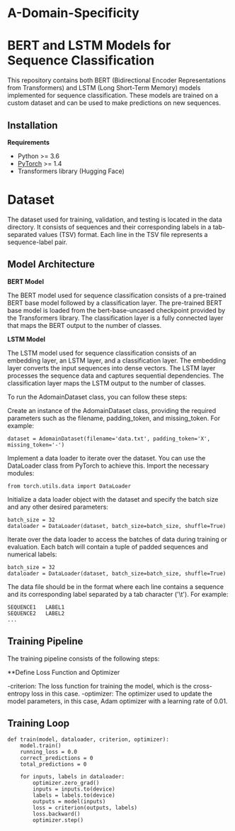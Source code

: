 # A-Domain-Specificity

# BERT and LSTM Models for Sequence Classification
This repository contains both BERT (Bidirectional Encoder Representations from Transformers) and LSTM (Long Short-Term Memory) models implemented for sequence classification. These models are trained on a custom dataset and can be used to make predictions on new sequences.

## Installation

**Requirements**
- Python >= 3.6
- [PyTorch](https://pytorch.org/get-started/locally/) >= 1.4
- Transformers library (Hugging Face)

# Dataset
The dataset used for training, validation, and testing is located in the data directory. It consists of sequences and their corresponding labels in a tab-separated values (TSV) format. Each line in the TSV file represents a sequence-label pair.

## Model Architecture
**BERT Model**

The BERT model used for sequence classification consists of a pre-trained BERT base model followed by a classification layer. The pre-trained BERT base model is loaded from the bert-base-uncased checkpoint provided by the Transformers library. The classification layer is a fully connected layer that maps the BERT output to the number of classes.

**LSTM Model**

The LSTM model used for sequence classification consists of an embedding layer, an LSTM layer, and a classification layer. The embedding layer converts the input sequences into dense vectors. The LSTM layer processes the sequence data and captures sequential dependencies. The classification layer maps the LSTM output to the number of classes.

To run the AdomainDataset class, you can follow these steps:

Create an instance of the AdomainDataset class, providing the required parameters such as the filename, padding_token, and missing_token. For example:

```angular2html
dataset = AdomainDataset(filename='data.txt', padding_token='X', missing_token='-')

```
Implement a data loader to iterate over the dataset. You can use the DataLoader class from PyTorch to achieve this. Import the necessary modules:

```angular2html
from torch.utils.data import DataLoader

```
Initialize a data loader object with the dataset and specify the batch size and any other desired parameters:


```angular2html
batch_size = 32
dataloader = DataLoader(dataset, batch_size=batch_size, shuffle=True)

```

Iterate over the data loader to access the batches of data during training or evaluation. Each batch will contain a tuple of padded sequences and numerical labels:
```angular2html
batch_size = 32
dataloader = DataLoader(dataset, batch_size=batch_size, shuffle=True)

```

The data file should be in the format where each line contains a sequence and its corresponding label separated by a tab character ('\t'). For example:

```angular2html
SEQUENCE1	LABEL1
SEQUENCE2	LABEL2
...
```
## Training Pipeline

The training pipeline consists of the following steps:

**Define Loss Function and Optimizer

-criterion: The loss function for training the model, which is the cross-entropy loss in this case.
-optimizer: The optimizer used to update the model parameters, in this case, Adam optimizer with a learning rate of 0.01.

## Training Loop

```angular2html
def train(model, dataloader, criterion, optimizer):
    model.train()
    running_loss = 0.0
    correct_predictions = 0
    total_predictions = 0

    for inputs, labels in dataloader:
        optimizer.zero_grad()
        inputs = inputs.to(device)
        labels = labels.to(device)
        outputs = model(inputs)
        loss = criterion(outputs, labels)
        loss.backward()
        optimizer.step()

```















